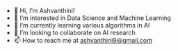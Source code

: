 - 👋 Hi, I’m Ashvanthini!
- 👀 I’m interested in Data Science and Machine Learning
- 🌱 I’m currently learning various algorithms in AI
- 💞️ I’m looking to collaborate on AI research
- 📫 How to reach me at ashvanthini9@gmail.com

<!---
Ashvanthini9/Ashvanthini9 is a ✨ special ✨ repository because its `README.md` (this file) appears on your GitHub profile.
You can click the Preview link to take a look at your changes.
--->
